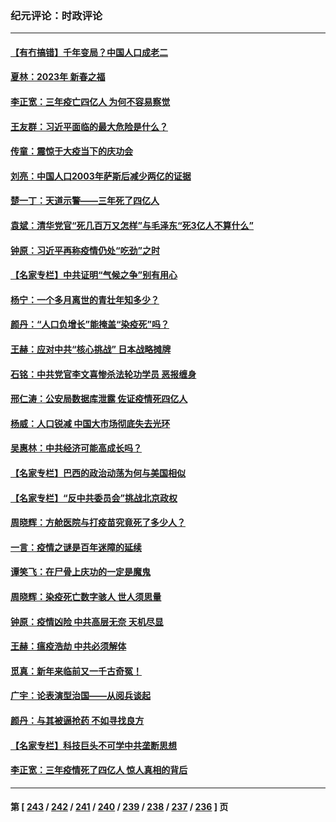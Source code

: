 ### 纪元评论：时政评论
---
#### [【有冇搞错】千年变局？中国人口成老二](../../pages/nsc1025/n13910785.md) 
#### [夏林：2023年 新春之福](../../pages/nsc1025/n13911218.md) 
#### [李正宽：三年疫亡四亿人 为何不容易察觉](../../pages/nsc1025/n13910253.md) 
#### [王友群：习近平面临的最大危险是什么？](../../pages/nsc1025/n13909541.md) 
#### [传童：震惊于大疫当下的庆功会](../../pages/nsc1025/n13910737.md) 
#### [刘亮：中国人口2003年萨斯后减少两亿的证据](../../pages/nsc1025/n13910621.md) 
#### [楚一丁：天道示警——三年死了四亿人](../../pages/nsc1025/n13910412.md) 
#### [袁斌：清华党官“死几百万又怎样”与毛泽东“死3亿人不算什么”](../../pages/nsc1025/n13909931.md) 
#### [钟原：习近平再称疫情仍处“吃劲”之时](../../pages/nsc1025/n13910305.md) 
#### [【名家专栏】中共证明“气候之争”别有用心](../../pages/nsc1025/n13908425.md) 
#### [杨宁：一个多月离世的青壮年知多少？](../../pages/nsc1025/n13910292.md) 
#### [颜丹：“人口负增长”能掩盖“染疫死”吗？](../../pages/nsc1025/n13910264.md) 
#### [王赫：应对中共“核心挑战” 日本战略摊牌](../../pages/nsc1025/n13909841.md) 
#### [石铭：中共党官李文喜惨杀法轮功学员 恶报缠身](../../pages/nsc1025/n13909907.md) 
#### [邢仁涛：公安局数据库泄露 佐证疫情死四亿人](../../pages/nsc1025/n13909482.md) 
#### [杨威：人口锐减 中国大市场彻底失去光环](../../pages/nsc1025/n13909636.md) 
#### [吴惠林：中共经济可能高成长吗？](../../pages/nsc1025/n13909701.md) 
#### [【名家专栏】巴西的政治动荡为何与美国相似](../../pages/nsc1025/n13907665.md) 
#### [【名家专栏】“反中共委员会”挑战北京政权](../../pages/nsc1025/n13909238.md) 
#### [周晓辉：方舱医院与打疫苗究竟死了多少人？](../../pages/nsc1025/n13909279.md) 
#### [一言：疫情之谜是百年迷障的延续](../../pages/nsc1025/n13909188.md) 
#### [谭笑飞：在尸骨上庆功的一定是魔鬼](../../pages/nsc1025/n13909043.md) 
#### [周晓辉：染疫死亡数字骇人 世人须思量](../../pages/nsc1025/n13908680.md) 
#### [钟原：疫情凶险 中共高层无奈 天机尽显](../../pages/nsc1025/n13908795.md) 
#### [王赫：瘟疫浩劫 中共必须解体](../../pages/nsc1025/n13908833.md) 
#### [觅真：新年来临前又一千古奇冤！](../../pages/nsc1025/n13908725.md) 
#### [广宇：论表演型治国——从阅兵谈起](../../pages/nsc1025/n13908689.md) 
#### [颜丹：与其被逼抢药 不如寻找良方](../../pages/nsc1025/n13908635.md) 
#### [【名家专栏】科技巨头不可学中共垄断思想](../../pages/nsc1025/n13906918.md) 
#### [李正宽：三年疫情死了四亿人 惊人真相的背后](../../pages/nsc1025/n13908637.md) 

---
#### 第 [ [243](./243.md) / [242](./242.md) / [241](./241.md) / [240](./240.md) / [239](./239.md) / [238](./238.md) / [237](./237.md) / [236](./236.md) ] 页
